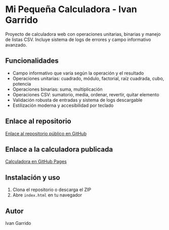 # Mi Pequeña Calculadora - Ivan Garrido

Proyecto de calculadora web con operaciones unitarias, binarias y manejo de listas CSV. Incluye sistema de logs de errores y campo informativo avanzado.

## Funcionalidades
- Campo informativo que varía según la operación y el resultado
- Operaciones unitarias: cuadrado, módulo, factorial, raíz cuadrada, cubo, potencia
- Operaciones binarias: suma, multiplicación
- Operaciones CSV: sumatorio, media, ordenar, revertir, quitar elemento
- Validación robusta de entradas y sistema de logs descargable
- Estilización moderna y accesibilidad por teclado

## Enlace al repositorio
[Enlace al repositorio público en GitHub](https://github.com/TheIvanesto/Ivan-Garrido-Mi-Calculadora)

## Enlace a la calculadora publicada
[Calculadora en GitHub Pages](https://theivanesto.github.io/)

## Instalación y uso
1. Clona el repositorio o descarga el ZIP
2. Abre `index.html` en tu navegador

## Autor
Ivan Garrido
